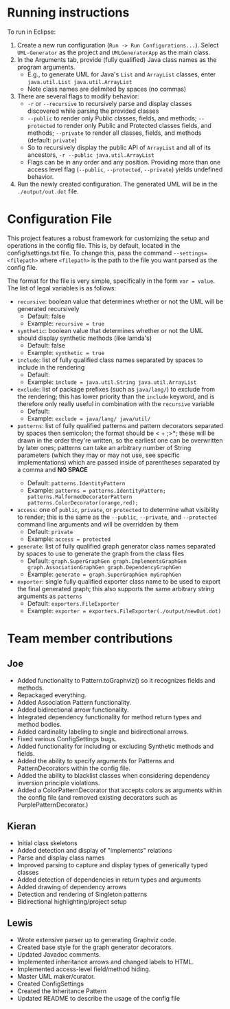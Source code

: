 # Running instructions
To run in Eclipse:
1. Create a new run configuration (`Run -> Run Configurations...`). Select `UML-Generator` as the project and `UMLGeneratorApp` as the main class.
2. In the Arguments tab, provide (fully qualified) Java class names as the program arguments.
    * E.g., to generate UML for Java's `List` and `ArrayList` classes, enter
        `java.util.List java.util.ArrayList`
    * Note class names are delimited by spaces (no commas)
3.  There are several flags to modify behavior:
    * `-r` or `--recursive` to recursively parse and display classes discovered while parsing the provided classes
    * `--public` to render only Public classes, fields, and methods; `--protected` to render only Public and Protected classes fields, and methods; `--private` to render all classes, fields, and methods (default: `private`)
    * So to recursively display the public API of `ArrayList` and all of its ancestors,
        `-r --public java.util.ArrayList`
    * Flags can be in any order and any position. Providing more than one access level flag (`--public`, `--protected`, `--private`) yields undefined behavior.
4. Run the newly created configuration. The generated UML will be in the `./output/out.dot` file.

# Configuration File
This project features a robust framework for customizing the setup and
operations in the config file. This is, by default, located in the
config/settings.txt file. To change this, pass the command
`--settings=<filepath>` where `<filepath>` is the path to the file you
want parsed as the config file.

The format for the file is very simple, specifically in the form `var
= value`. The list of legal variables is as follows:
* `recursive`: boolean value that determines whether or not the UML
  will be generated recursively
  * Default: false
  * Example: `recursive = true`
* `synthetic`: boolean value that determines whether or not the UML
  should display synthetic methods (like lamda's)
  * Default: false
  * Example: `synthetic = true`
* `include`: list of fully qualified class names separated by spaces
  to include in the rendering
  * Default: <empty>
  * Example: `include = java.util.String java.util.ArrayList`
* `exclude`: list of package prefixes (such as `java/lang/`) to
  exclude from the rendering; this has lower priority than the
  `include` keyword, and is therefore only really useful in
  combination with the `recursive` variable
  * Default: <empty>
  * Example: `exclude = java/lang/ java/util/`
* `patterns`: list of fully qualified patterns and pattern decorators
  separated by spaces then semicolon; the format should be <<pattern>
  <patterndecorator >+ ;>*; these will be drawn in the order they're
  written, so the earliest one can be overwritten by later ones;
  patterns can take an arbitrary number of String parameters (which
  they may or may not use, see specific implementations) which are
  passed inside of parentheses separated by a comma and **NO SPACE**
  * Default: `patterns.IdentityPattern`
  * Example: `patterns = patterns.IdentityPattern;
    patterns.MalformedDecoratorPattern
    patterns.ColorDecorator(orange,red);`
* `access`: one of `public`, `private`, or `protected` to determine
  what visibility to render; this is the same as the `--public`,
  `--private`, and `--protected` command line arguments and will be
  overridden by them
  * Default: `private`
  * Example: `access = protected`
* `generate`: list of fully qualified graph generator class names
  separated by spaces to
  use to generate the graph from the class files
  * Default: `graph.SuperGraphGen graph.ImplementsGraphGen
    graph.AssociationGraphGen graph.DependencyGraphGen`
  * Example: `generate = graph.SuperGraphGen myGraphGen`
* `exporter`: single fully qualified exporter class name to be used to
  export the final generated graph; this also supports the same
  arbitrary string arguments as `patterns`
  * Default: `exporters.FileExporter`
  * Example: `exporter = exporters.FileExporter(./output/newOut.dot)`

# Team member contributions
## Joe
* Added functionality to Pattern.toGraphviz() so it recognizes fields and methods.
* Repackaged everything.
* Added Association Pattern functionality.
* Added bidirectional arrow functionality.
* Integrated dependency functionality for method return types and method bodies.
* Added cardinality labeling to single and bidirectional arrows.
* Fixed various ConfigSettings bugs.
* Added functionality for including or excluding Synthetic methods and fields.
* Added the ability to specify arguments for Patterns and PatternDecorators within the config file.
* Added the ability to blacklist classes when considering dependency inversion principle violations.
* Added a ColorPatternDecorator that accepts colors as arguments within the config file (and removed existing decorators such as PurplePatternDecorator.)


## Kieran
* Initial class skeletons
* Added detection and display of "implements" relations
* Parse and display class names
* Improved parsing to capture and display types of generically typed classes
* Added detection of dependencies in return types and arguments
* Added drawing of dependency arrows
* Detection and rendering of Singleton patterns
* Bidirectional highlighting/project setup


## Lewis
* Wrote extensive parser up to generating Graphviz code.
* Created base style for the graph generator decorators.
* Updated Javadoc comments.
* Implemented inheritance arrows and changed labels to HTML.
* Implemented access-level field/method hiding.
* Master UML maker/curator.
* Created ConfigSettings
* Created the Inheritance Pattern
* Updated README to describe the usage of the config file
